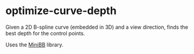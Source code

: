 # optimize-curve-depth
Given a 2D B-spline curve (embedded in 3D) and a view direction, finds the best depth for the control points.

Uses the [MiniBB](https://github.com/salvipeter/minibb) library.
